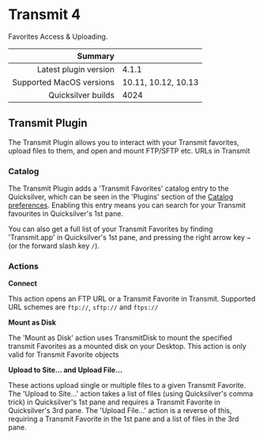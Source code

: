 # Transmit 4

Favorites Access & Uploading.

 Summary                  | &nbsp; 
-------------------------:|:--------------------
 Latest plugin version    | 4.1.1
 Supported MacOS versions | 10.11, 10.12, 10.13
 Quicksilver builds       | 4024


## Transmit Plugin

The Transmit Plugin allows you to interact with your Transmit favorites,
upload files to them, and open and mount FTP/SFTP etc. URLs in Transmit

### Catalog

The Transmit Plugin adds a 'Transmit Favorites' catalog entry to the
Quicksilver, which can be seen in the 'Plugins' section of the [Catalog
preferences](qs://preferences#QSCatalogPrefPane). Enabling this entry means
you can search for your Transmit favourites in Quicksilver's 1st pane.

You can also get a full list of your Transmit Favorites by finding
'Transmit.app' in Quicksilver's 1st pane, and pressing the right arrow key `→`
(or the forward slash key `/`).

### Actions

**Connect**

This action opens an FTP URL or a Transmit Favorite in Transmit. Supported URL
schemes are `ftp://`, `sftp://` and `ftps://`

**Mount as Disk**

The 'Mount as Disk' action uses TransmitDisk to mount the specified transmit
Favorites as a mounted disk on your Desktop. This action is only valid for
Transmit Favorite objects

**Upload to Site… and Upload File…**

These actions upload single or multiple files to a given Transmit Favorite.
The 'Upload to Site…' action takes a list of files (using Quicksilver's comma
trick) in Quicksilver's 1st pane and requires a Transmit Favorite in
Quicksilver's 3rd pane. The 'Upload File…' action is a reverse of this,
requiring a Transmit Favorite in the 1st pane and a list of files in the 3rd
pane.
